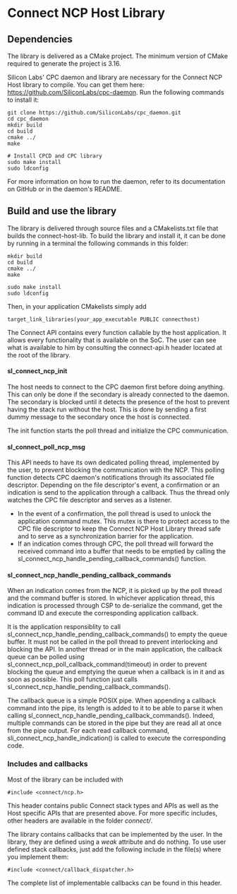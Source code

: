# Connect NCP Host Library #


## Dependencies

The library is delivered as a CMake project. The minimum version of CMake required to generate the project is 3.16.

Silicon Labs' CPC daemon and library are necessary for the Connect NCP Host library to compile. You can get them here: https://github.com/SiliconLabs/cpc-daemon. Run the following commands to install it:
```
git clone https://github.com/SiliconLabs/cpc_daemon.git
cd cpc_daemon
mkdir build
cd build
cmake ../
make

# Install CPCD and CPC library
sudo make install
sudo ldconfig
```

For more information on how to run the daemon, refer to its documentation on GitHub or in the daemon's README.
## Build and use the library

The library is delivered through source files and a CMakelists.txt file that builds the connect-host-lib. To build the library and install it, it can be done by running in a terminal the following commands in this folder: 

``` 
mkdir build
cd build
cmake ../
make

sudo make install
sudo ldconfig
```

Then, in your application CMakelists simply add 

```
target_link_libraries(your_app_executable PUBLIC connecthost)
```

The Connect API contains every function callable by the host application. It allows every functionality that is available on the SoC. The user can see what is available to him by consulting the connect-api.h header located at the root of the library.

#### sl_connect_ncp_init

The host needs to connect to the CPC daemon first before doing anything. This can only be done if the secondary is already connected to the daemon. The secondary is blocked until it detects the presence of the host to prevent having the stack run without the host. This is done by sending a first dummy message to the secondary once the host is connected.

The init function starts the poll thread and initialize the CPC communication.

#### sl_connect_poll_ncp_msg

This API needs to have its own dedicated polling thread, implemented by the user, to prevent blocking the communication with the NCP. This polling function detects CPC daemon's notifications through its associated file descriptor. Depending on the file descriptor's event, a confirmation or an indication is send to the application through a callback. Thus the thread only watches the CPC file descriptor and serves as a listener.

- In the event of a confirmation, the poll thread is used to unlock the application command mutex. This mutex is there to protect access to the CPC file descriptor to keep the Connect NCP Host Library thread safe and to serve as a synchronization barrier for the application.
- If an indication comes through CPC, the poll thread will forward the received command into a buffer that needs to be emptied by calling the sl_connect_ncp_handle_pending_callback_commands() function.
  
#### sl_connect_ncp_handle_pending_callback_commands

When an indication comes from the NCP, it is picked up by the poll thread and the command buffer is stored. In whichever application thread, this indication is processed through CSP to de-serialize the command, get the command ID and execute the corresponding application callback.

It is the application responsiblity to call sl_connect_ncp_handle_pending_callback_commands() to empty the queue buffer. It must not be called in the poll thread to prevent interlocking and blocking the API. In another thread or in the main application, the callback queue can be polled using sl_connect_ncp_poll_callback_command(timeout) in order to prevent blocking the queue and emptying the queue when a callback is in it and as soon as possible. This poll function just calls sl_connect_ncp_handle_pending_callback_commands().

The callback queue is a simple POSIX pipe. When appending a callback command into the pipe, its length is added to it to be able to parse it when calling sl_connect_ncp_handle_pending_callback_commands(). Indeed, multiple commands can be stored in the pipe but they are read all at once from the pipe output. For each read callback command, sli_connect_ncp_handle_indication() is called to execute the corresponding code.

### Includes and callbacks

Most of the library can be included with 
```
#include <connect/ncp.h>
```
This header contains public Connect stack types and APIs as well as the Host specific APIs that are presented above. For more specific includes, other headers are available in the folder *connect/*.

The library contains callbacks that can be implemented by the user. In the library, they are defined using a *weak* attribute and do nothing. To use user defined stack callbacks, just add the following include in the file(s) where you implement them:
```
#include <connect/callback_dispatcher.h>
```
The complete list of implementable callbacks can be found in this header.